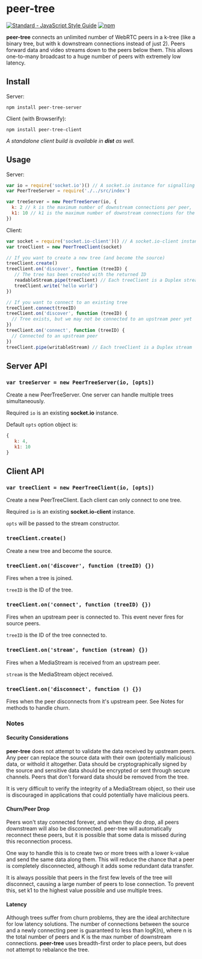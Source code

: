 # peer-tree
[![Standard - JavaScript Style Guide](https://img.shields.io/badge/code%20style-standard-brightgreen.svg)](http://standardjs.com/) [![npm](https://img.shields.io/npm/dt/simple-signal-client.svg)](https://www.npmjs.org/package/simple-signal-client)

**peer-tree** connects an unlimited number of WebRTC peers in a k-tree (like a binary tree, but with k downstream connections instead of just 2). Peers forward data and video streams down to the peers below them. This allows one-to-many broadcast to a huge number of peers with extremely low latency.

## Install

Server:
```
npm install peer-tree-server
```

Client (with Browserify):  
```
npm install peer-tree-client
```

*A standalone client build is available in **dist** as well.*

## Usage

Server:

```javascript
var io = require('socket.io')() // A socket.io instance for signalling
var PeerTreeServer = require('./../src/index')

var treeServer = new PeerTreeServer(io, {
  k: 2 // k is the maximum number of downstream connections per peer,
  k1: 10 // k1 is the maximum number of downstream connections for the source
})
```

Client: 

```javascript
var socket = require('socket.io-client')() // A socket.io-client instance for signalling
var treeClient = new PeerTreeClient(socket)

// If you want to create a new tree (and become the source)
treeClient.create()
treeClient.on('discover', function (treeID) {
   // The tree has been created with the returned ID
   readableStream.pipe(treeClient) // Each treeClient is a Duplex stream
   treeClient.write('hello world')
})

// If you want to connect to an existing tree
treeClient.connect(treeID)
treeClient.on('discover', function (treeID) {
  // Tree exists, but we may not be connected to an upstream peer yet
})
treeClient.on('connect', function (treeID) {
  // Connected to an upstream peer
})
treeClient.pipe(writableStream) // Each treeClient is a Duplex stream
```

## Server API

### `var treeServer = new PeerTreeServer(io, [opts])`

Create a new PeerTreeServer. One server can handle multiple trees simultaneously.

Required `io` is an existing **socket.io** instance.

Default `opts` option object is:
```javascript
{
   k: 4,
   k1: 10
}
``` 

## Client API

### `var treeClient = new PeerTreeClient(io, [opts])`

Create a new PeerTreeClient. Each client can only connect to one tree.

Required `io` is an existing **socket.io-client** instance.

`opts` will be passed to the stream constructor.

### `treeClient.create()`

Create a new tree and become the source.

### `treeClient.on('discover', function (treeID) {})`

Fires when a tree is joined.

`treeID` is the ID of the tree.

### `treeClient.on('connect', function (treeID) {})`

Fires when an upstream peer is connected to. This event never fires for source peers.

`treeID` is the ID of the tree connected to.

### `treeClient.on('stream', function (stream) {})`

Fires when a MediaStream is received from an upstream peer.

`stream` is the MediaStream object received.

### `treeClient.on('disconnect', function () {})`

Fires when the peer disconnects from it's upstream peer. See Notes for methods to handle churn.

### Notes

#### Security Considerations

**peer-tree** does not attempt to validate the data received by upstream peers. Any peer can replace the source data with their own (potentially malicious) data, or withold it altogether. Data should be cryptographically signed by the source and sensitive data should be encrypted or sent through secure channels. Peers that don't forward data should be removed from the tree.

It is very difficult to verify the integrity of a MediaStream object, so their use is discouraged in applications that could potentially have malicious peers.

#### Churn/Peer Drop

Peers won't stay connected forever, and when they do drop, all peers downstream will also be disconnected. peer-tree will automatically reconnect these peers, but it is possible that some data is missed during this reconnection process.

One way to handle this is to create two or more trees with a lower k-value and send the same data along them. This will reduce the chance that a peer is completely disconnected, although it adds some redundant data transfer.

It is always possible that peers in the first few levels of the tree will disconnect, causing a large number of peers to lose connection. To prevent this, set k1 to the highest value possible and use multiple trees.

#### Latency

Although trees suffer from churn problems, they are the ideal architecture for low latency solutions. The number of connections between the source and a newly connecting peer is guaranteed to less than logK(n), where n is the total number of peers and K is the max number of downstream connections. **peer-tree** uses breadth-first order to place peers, but does not attempt to rebalance the tree.

